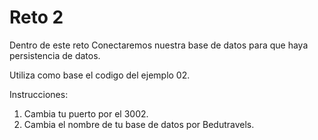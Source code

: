 # Reto 2

Dentro de este reto Conectaremos nuestra base de datos para que haya persistencia de datos.

Utiliza como base el codigo del ejemplo 02.

Instrucciones:

1. Cambia tu puerto por el 3002.
1. Cambia el nombre de tu base de datos por Bedutravels. 

